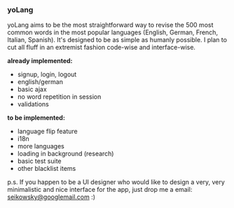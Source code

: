 ### yoLang
yoLang aims to be the most straightforward way to revise the 500 most common words in 
the most popular languages (English, German, French, Italian, Spanish). It's designed to be as simple as humanly possible.
I plan to cut all fluff in an extremist fashion code-wise and interface-wise.

**already implemented:**
+ signup, login, logout
+ english/german
+ basic ajax
+ no word repetition in session
+ validations

**to be implemented:**
+ language flip feature
+ i18n
+ more languages
+ loading in background (research)
+ basic test suite
+ other blacklist items

p.s. If you happen to be a UI designer who would like to design a very, very minimalistic and nice interface for the app, just drop me a email: seikowsky@googlemail.com :)